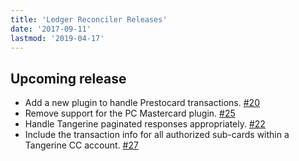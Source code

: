 ```yaml
---
title: 'Ledger Reconciler Releases'
date: '2017-09-11'
lastmod: '2019-04-17'
---
```


## Upcoming release

- Add a new plugin to handle Prestocard transactions. [#20](https://github.com/marvinpinto/ledger-reconciler/pull/20)
- Remove support for the PC Mastercard plugin. [#25](https://github.com/marvinpinto/ledger-reconciler/pull/25)
- Handle Tangerine paginated responses appropriately. [#22](https://github.com/marvinpinto/ledger-reconciler/pull/22)
- Include the transaction info for all authorized sub-cards within a Tangerine CC account. [#27](https://github.com/marvinpinto/ledger-reconciler/pull/27)
